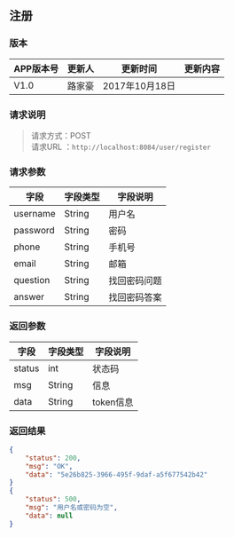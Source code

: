 ## 注册
> 

### 版本
APP版本号|更新人|更新时间|更新内容
---|---|---|---
V1.0|路家豪|2017年10月18日|

### 请求说明
> 请求方式：POST<br>
请求URL ：`http://localhost:8084/user/register`

### 请求参数
字段|字段类型|字段说明
---|---|---
username  |String |用户名
password  |String |密码
phone  |String |手机号
email  |String |邮箱
question  |String |找回密码问题
answer  |String |找回密码答案

### 返回参数
字段  |字段类型   |字段说明
---|---|---
status  |int |状态码
msg  |String |信息
data  |String |token信息


### 返回结果
```json
{
    "status": 200,
    "msg": "OK",
    "data": "5e26b825-3966-495f-9daf-a5f677542b42"
}
{
    "status": 500,
    "msg": "用户名或密码为空",
    "data": null
}
``` 
